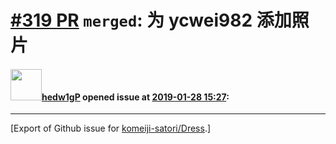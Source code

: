 # [\#319 PR](https://github.com/komeiji-satori/Dress/pull/319) `merged`: 为 ycwei982 添加照片

#### <img src="https://avatars.githubusercontent.com/u/11908157?u=8d36c9e5daeb68a5d9165383d22efc81f768a51c&v=4" width="50">[hedw1gP](https://github.com/hedw1gP) opened issue at [2019-01-28 15:27](https://github.com/komeiji-satori/Dress/pull/319):






-------------------------------------------------------------------------------



[Export of Github issue for [komeiji-satori/Dress](https://github.com/komeiji-satori/Dress).]
